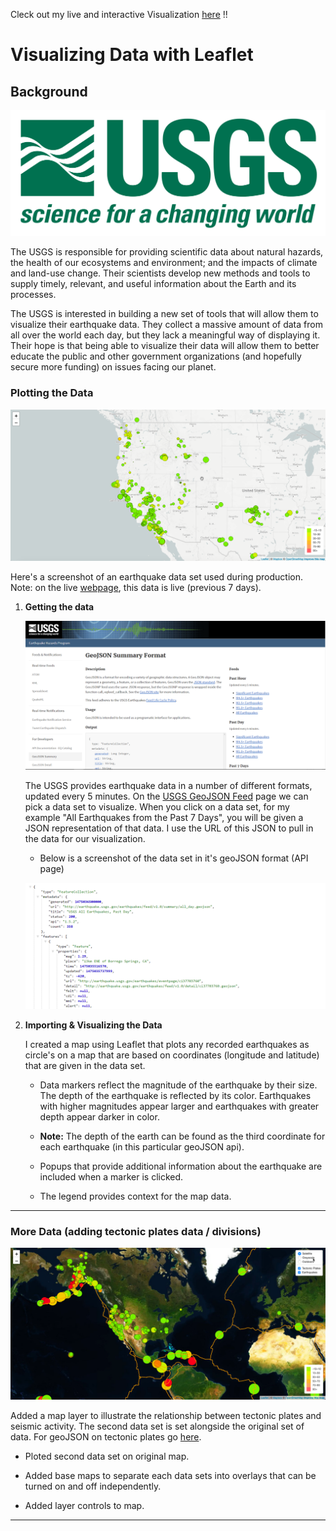 Cleck out my live and interactive Visualization [here](https://oh-be.github.io/GeoJSON-Map-Plotting-with-Leaflet-D3/) !!

# Visualizing Data with Leaflet

## Background

![1-Logo](Images/1-Logo.png)

The USGS is responsible for providing scientific data about natural hazards, the health of our ecosystems and environment; and the impacts of climate and land-use change. Their scientists develop new methods and tools to supply timely, relevant, and useful information about the Earth and its processes.

The USGS is interested in building a new set of tools that will allow them to visualize their earthquake data. They collect a massive amount of data from all over the world each day, but they lack a meaningful way of displaying it. Their hope is that being able to visualize their data will allow them to better educate the public and other government organizations (and hopefully secure more funding) on issues facing our planet.

### Plotting the Data

![2-BasicMap](Images/2-BasicMap.png)

Here's a screenshot of an earthquake data set used during production. Note: on the live [webpage](https://oh-be.github.io/GeoJSON-Map-Plotting-with-Leaflet-D3/), this data is live (previous 7 days).

1. **Getting the data**

   ![3-Data](Images/3-Data.png)

   The USGS provides earthquake data in a number of different formats, updated every 5 minutes. On the [USGS GeoJSON Feed](http://earthquake.usgs.gov/earthquakes/feed/v1.0/geojson.php) page we can pick a data set to visualize. When you click on a data set, for my example "All Earthquakes from the Past 7 Days", you will be given a JSON representation of that data. I use the URL of this JSON to pull in the data for our visualization.
   - Below is a screenshot of the data set in it's geoJSON format (API page) 

   ![4-JSON](Images/4-JSON.png)

2. **Importing & Visualizing the Data**

   I created a map using Leaflet that plots any recorded earthquakes as circle's on a map that are based on coordinates (longitude and latitude) that are given in the data set.

   * Data markers reflect the magnitude of the earthquake by their size. The depth of the earthquake is reflected by its color. Earthquakes with higher magnitudes appear larger and earthquakes with greater depth appear darker in color.

   * **Note:** The depth of the earth can be found as the third coordinate for each earthquake (in this particular geoJSON api).

   * Popups that provide additional information about the earthquake are included when a marker is clicked.

   * The legend provides context for the map data.

- - -

### More Data (adding tectonic plates data / divisions)

![5-Advanced](Images/5-Advanced.png)

Added a map layer to illustrate the relationship between tectonic plates and seismic activity. The second data set is set alongside the original set of data. For geoJSON on tectonic plates go [here](<https://github.com/fraxen/tectonicplates>).

* Ploted second data set on original map.

* Added base maps to separate each data sets into overlays that can be turned on and off independently.

* Added layer controls to map.

- - -
